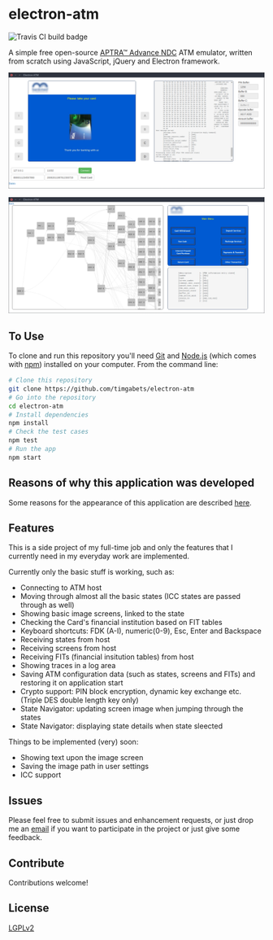 # electron-atm

![Travis CI build badge](https://travis-ci.org/timgabets/electron-atm.svg?branch=master)

A simple free open-source [APTRA™ Advance NDC](https://www.ncr.com/financial-services/banking-atm-software/aptra-advance-ndc) ATM emulator, written from scratch using JavaScript, jQuery and Electron framework.

![screenshot](img/screenshot.png)

![states navigator](img/states.png)

## To Use

To clone and run this repository you'll need [Git](https://git-scm.com) and [Node.js](https://nodejs.org/en/download/) (which comes with [npm](http://npmjs.com)) installed on your computer. From the command line:

```bash
# Clone this repository
git clone https://github.com/timgabets/electron-atm
# Go into the repository
cd electron-atm
# Install dependencies
npm install
# Check the test cases
npm test
# Run the app
npm start
```

## Reasons of why this application was developed

Some reasons for the appearance of this application are described [here](http://gabets.ru/electron-atm).

## Features 

This is a side project of my full-time job and only the features that I currently need in my everyday work are implemented. 

Currently only the basic stuff is working, such as:

 * Connecting to ATM host
 * Moving through almost all the basic states (ICC states are passed through as well)
 * Showing basic image screens, linked to the state
 * Checking the Card's financial institution based on FIT tables
 * Keyboard shortcuts: FDK (A-I), numeric(0-9), Esc, Enter and Backspace
 * Receiving states from host
 * Receiving screens from host
 * Receiving FITs (financial insitution tables) from host
 * Showing traces in a log area
 * Saving ATM configuration data (such as states, screens and FITs) and restoring it on application start
 * Crypto support: PIN block encryption, dynamic key exchange etc. (Triple DES double length key only)
 * State Navigator: updating screen image when jumping through the states
 * State Navigator: displaying state details when state sleected

Things to be implemented (very) soon:
 * Showing text upon the image screen
 * Saving the image path in user settings
 * ICC support

## Issues

Please feel free to submit issues and enhancement requests, or just drop me an [email](mailto:tim@gabets.ru) if you want to participate in the project or just give some feedback.

## Contribute

Contributions welcome!

## License
[LGPLv2](LICENSE.md)
